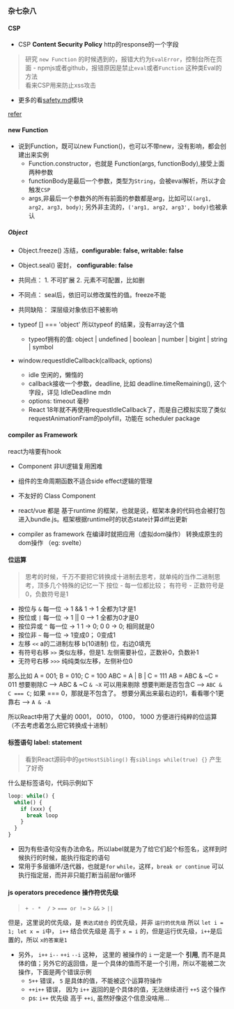 ### 杂七杂八


#### CSP
- CSP **Content Security Policy** http的response的一个字段
> 研究 `new Function` 的时候遇到的，报错大约为`EvalError`，控制台所在页面 - npmjs或者github，报错原因是禁止`eval`或者`Function` 这种类Eval的方法  
> 看来CSP用来防止xss攻击
- 更多的看[safety.md](./safety.md)模块

[refer](https://www.imperva.com/learn/application-security/content-security-policy-csp-header)


#### new Function
- 说到Function，既可以new Function()，也可以不带new，没有影响，都会创建出来实例
  - Function.constructor，也就是 Function(args, functionBody),接受上面两种参数
  - functionBody是最后一个参数，类型为`String`，会被eval解析，所以才会触发`CSP`
  - args,非最后一个参数外的所有前面的参数都是arg，比如可以`(arg1, arg2, arg3, body)`; 另外非主流的，`('arg1, arg2, arg3', body)`也被承认



##### Object
- Object.freeze() 冻结，**configurable: false, writable: false**
- Object.seal() 密封， **configurable: false**
- 共同点： 1. 不可扩展 2. 元素不可配置，比如删
- 不同点： seal后，依旧可以修改属性的值。freeze不能
- 共同缺陷： 深层级对象依旧不被影响

- typeof [] === 'object' 所以typeof 的结果，没有array这个值
  - typeof拥有的值: object | undefined | boolean | number | bigint | string | symbol


- window.requestIdleCallback(callback, options)
  - idle 空闲的，懒惰的
  - callback接收一个参数，deadline, 比如 deadline.timeRemaining(), 这个字段，详见 IdleDeadline mdn
  - options: timeout 毫秒
  - React 18年就不再使用requestIdleCallback了，而是自己模拟实现了类似 requestAnimationFram的polyfill，功能在 scheduler package



#### compiler as Framework
react为啥要有hook
- Component 非UI逻辑复用困难
- 组件的生命周期函数不适合side effect逻辑的管理
- 不友好的 Class Component

- react/vue 都是 基于runtime 的框架，也就是说，框架本身的代码也会被打包进入bundle.js。框架根据runtime时的状态state计算diff出更新
- compiler as framework 在编译时就把应用（虚拟dom操作） 转换成原生的dom操作 （eg: svelte）


#### 位运算
> 思考的时候，千万不要把它转换成十进制去思考，就单纯的当作二进制思考，顶多几个特殊的记忆一下
> 按位 - 每一位都比较； 有符号 - 正数符号是0，负数符号是1
- 按位与 `&`  每一位 -> 1 && 1 -> 1 全都为1才是1
- 按位或 `|`  每一位 -> 1 || 0 --> 1  全都为0才是0
- 按位异或 `^` 每一位 -> 1 1 -> 0; 0 0 -> 0; 相同就是0
- 按位非 `~`  每一位 -> 1变成0； 0变成1
- 左移 `<<`  a的二进制左移 b(10进制) 位，右边0填充
- 有符号右移 `>>`  类似左移，但是1. 左侧需要补位，正数补0，负数补1
- 无符号右移 `>>>`  纯纯类似左移，左侧补位0

那么比如 A = 001; B = 010; C = 100
ABC = A | B | C  = 111
AB = ABC & ~C  = 011
想要剔除C --> ABC & ~C `& ~X` 可以用来剔除
想要判断是否包含C --> `ABC & C === C`; 如果 === 0，那就是不包含了。
想要分离出来最右边的1，看看哪个1更靠右 --> `A & -A`

所以React中用了大量的 0001， 0010， 0100， 1000 方便进行纯粹的位运算（不去考虑着怎么把它转换成十进制）


#### 标签语句 label: statement
> 看到React源码中的`getHostSibling()` 有`siblings while(true) {}` 产生了好奇

什么是标签语句，代码示例如下
```js
loop: while() {
  while() {
    if (xxx) {
      break loop
    }
  }
}
```
- 因为有些语句没有办法命名，所以label就是为了给它们起个标签名，这样到时候执行的时候，能执行指定的语句
- 常用于多层循环/迭代器，也就是`for` `while`，这样，`break or continue` 可以执行指定层，而并非只能打断当前层for循环

#### js operators precedence 操作符优先级
> `+ - *  /` > `=== or !=` > `&&` > `||`

但是，这里说的优先级，是 `表达式结合` 的优先级，并非 `运行的优先级`
所以 `let i = 1; let x = i`中， `i++` 结合优先级是 高于 `x = i` 的，但是运行优先级，`i++`是后置的，所以 `x的答案是1`

- 另外， `i++` `i--` `++i` `--i` 这种， 这里的 被操作的 `i` 一定是一个 **引用**, 而不是具体的值；另外它的返回值，是一个具体的值而不是一个引用，所以不能被二次操作，下面是两个错误示例
  - `5++` 错误， `5` 是具体的值，不能被这个运算符操作
  - `++i++` 错误， 因为 `i++` 返回的是个具体的值，无法继续进行 `++5` 这个操作
  - ps: `i++` 优先级 高于 `++i`, 虽然好像这个信息没啥用...
  
